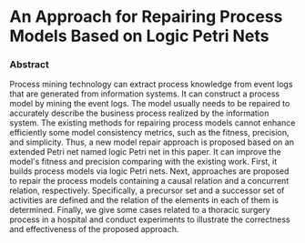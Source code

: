 # An Approach for Repairing Process Models Based on Logic Petri Nets

### Abstract 
Process mining technology can extract process knowledge from event logs that are generated from information systems. It can construct a process model by mining the event logs. The model usually needs to be repaired to accurately describe the business process realized by the information system. The existing methods for repairing process models cannot enhance efficiently some model consistency metrics, such as the fitness, precision, and simplicity. Thus, a new model repair approach is proposed based on an extended Petri net named logic Petri net in this paper. It can improve the model's fitness and precision comparing with the existing work. First, it builds process models via logic Petri nets. Next, approaches are proposed to repair the process models containing a causal relation and a concurrent relation, respectively. Specifically, a precursor set and a successor set of activities are defined and the relation of the elements in each of them is determined. Finally, we give some cases related to a thoracic surgery process in a hospital and conduct experiments to illustrate the correctness and effectiveness of the proposed approach.
